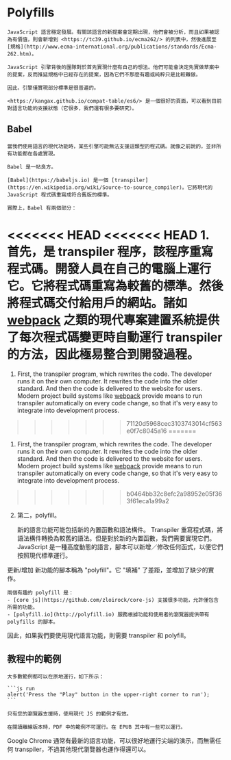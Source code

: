 
# Polyfills

    JavaScript 語言穩定發展。有關該語言的新提案會定期出現，他們會被分析，而且如果被認為有價值，則會新增到 <https://tc39.github.io/ecma262/> 的列表中，然後進展至 [規格](http://www.ecma-international.org/publications/standards/Ecma-262.htm)。

    JavaScript 引擎背後的團隊對於首先實現什麼有自己的想法。他們可能會決定先實做草案中的提案，反而推延規格中已經存在的提案，因為它們不那麼有趣或純粹只是比較難做。

    因此，引擎僅實現部分標準是很普遍的。

    <https://kangax.github.io/compat-table/es6/> 是一個很好的頁面，可以看到目前對語言功能的支援狀態（它很多，我們還有很多要研究）。

## Babel

    當我們使用語言的現代功能時，某些引擎可能無法支援這類型的程式碼。就像之前說的，並非所有功能都在各處實現。

    Babel 是一帖良方。

    [Babel](https://babeljs.io) 是一個 [transpiler](https://en.wikipedia.org/wiki/Source-to-source_compiler)。它將現代的 JavaScript 程式碼重寫成符合舊版的標準。

    實際上，Babel 有兩個部分：

<<<<<<< HEAD
<<<<<<< HEAD
    1. 首先，是 transpiler 程序，該程序重寫程式碼。開發人員在自己的電腦上運行它。它將程式碼重寫為較舊的標準。然後將程式碼交付給用戶的網站。諸如 [webpack](http://webpack.github.io/) 之類的現代專案建置系統提供了每次程式碼變更時自動運行 transpiler 的方法，因此極易整合到開發過程。
=======
1. First, the transpiler program, which rewrites the code. The developer runs it on their own computer. It rewrites the code into the older standard. And then the code is delivered to the website for users. Modern project build systems like [webpack](http://webpack.github.io/) provide means to run transpiler automatically on every code change, so that it's very easy to integrate into development process.
>>>>>>> 71120d5968cec3103743014cf563e0f7c8045a16
=======
1. First, the transpiler program, which rewrites the code. The developer runs it on their own computer. It rewrites the code into the older standard. And then the code is delivered to the website for users. Modern project build systems like [webpack](http://webpack.github.io/) provide means to run transpiler automatically on every code change, so that it's very easy to integrate into development process.
>>>>>>> b0464bb32c8efc2a98952e05f363f61eca1a99a2

2. 第二，polyfill。

    新的語言功能可能包括新的內置函數和語法構件。
    Transpiler 重寫程式碼，將語法構件轉換為較舊的語法。但是對於新的內置函數，我們需要實現它們。JavaScript 是一種高度動態的語言，腳本可以新增／修改任何函式，以便它們按照現代標準運行。

更新/增加 新功能的腳本稱為 "polyfill"。它 "填補" 了差距，並增加了缺少的實作。

    兩個有趣的 polyfill 是：
    - [core js](https://github.com/zloirock/core-js) 支援很多功能，允許僅包含所需的功能。
    - [polyfill.io](http://polyfill.io) 服務根據功能和使用者的瀏覽器提供帶有 polyfills 的腳本。

因此，如果我們要使用現代語言功能，則需要 transpiler 和 polyfill。

## 教程中的範例

````online
大多數範例都可以在原地運行，如下所示：

```js run
alert('Press the "Play" button in the upper-right corner to run');
```

只有您的瀏覽器支援時，使用現代 JS 的範例才有效。
````

```offline
在閱讀離線版本時，PDF 中的範例不可運行。在 EPUB 其中有一些可以運行。
```

Google Chrome 通常有最新的語言功能，可以很好地運行尖端的演示，而無需任何 transpiler，不過其他現代瀏覽器也運作得還可以。

